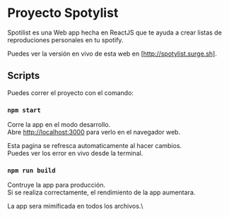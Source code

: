 # Proyecto Spotylist

Spotilist es una Web app hecha en ReactJS que te ayuda a crear listas de reproduciones personales en tu spotify.

Puedes ver la versión en vivo de esta web en [http://spotylist.surge.sh].

## Scripts

Puedes correr el proyecto con el comando:

### `npm start`

Corre la app en el modo desarrollo.\
Abre [http://localhost:3000](http://localhost:3000) para verlo en el navegador web.

Esta pagina se refresca automaticamente al hacer cambios.\
Puedes ver los error en vivo desde la terminal.

### `npm run build`

Contruye la app para producción.\
Si se realiza correctamente, el rendimiento de la app aumentara.

La app sera mimificada en todos los archivos.\

